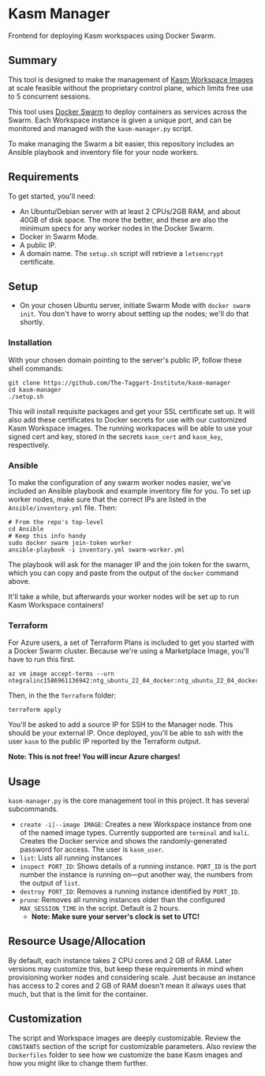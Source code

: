 # Kasm Manager

Frontend for deploying Kasm workspaces using Docker Swarm.

## Summary

This tool is designed to make the management of [Kasm Workspace Images](https://www.kasmweb.com/images) at scale feasible without the proprietary control plane, which limits free use to 5 concurrent sessions.

This tool uses [Docker Swarm](https://docs.docker.com/engine/swarm/) to deploy containers as services across the Swarm. Each Workspace instance is given a unique port, and can be monitored and managed with the `kasm-manager.py` script.

To make managing the Swarm a bit easier, this repository includes an Ansible playbook and inventory file for your node workers.

## Requirements

To get started, you'll need:

* An Ubuntu/Debian server with at least 2 CPUs/2GB RAM, and about 40GB of disk space. The more the better, and these are also the minimum specs for any worker nodes in the Docker Swarm.
* Docker in Swarm Mode.
* A public IP.
* A domain name. The `setup.sh` script will retrieve a `letsencrypt` certificate.


## Setup

* On your chosen Ubuntu server, initiate Swarm Mode with `docker swarm init`. You don't have to worry about setting up the nodes; we'll do that shortly.

### Installation

With your chosen domain pointing to the server's public IP, follow these shell commands:

```shell
git clone https://github.com/The-Taggart-Institute/kasm-manager
cd kasm-manager 
./setup.sh
```

This will install requisite packages and get your SSL certificate set up. It will also add these certificates to Docker secrets for use with our customized Kasm Workspace images. The running workspaces will be able to use your signed cert and key, stored in the secrets `kasm_cert` and `kasm_key`, respectively.

### Ansible

To make the configuration of any swarm worker nodes easier, we've included an Ansible playbook and example inventory file for you. To set up worker nodes, make sure that the correct IPs are listed in the `Ansible/inventory.yml` file. Then:

```shell
# From the repo's top-level
cd Ansible
# Keep this info handy
sudo docker swarm join-token worker
ansible-playbook -i inventory.yml swarm-worker.yml
```

The playbook will ask for the manager IP and the join token for the swarm, which you can copy and paste from the output of the `docker` command above.

It'll take a while, but afterwards your worker nodes will be set up to run Kasm Workspace containers!

### Terraform

For Azure users, a set of Terraform Plans is included to get you started with a Docker Swarm cluster. Because we're using a Marketplace Image, you'll have to run this first.

```shell
az vm image accept-terms --urn ntegralinc1586961136942:ntg_ubuntu_22_04_docker:ntg_ubuntu_22_04_docker:latest
```
Then, in the the `Terraform` folder:

```shell
terraform apply
```

You'll be asked to add a source IP for SSH to the Manager node. This should be your external IP. Once deployed, you'll be able to ssh with the user `kasm` to the public IP reported by the Terraform output.

**Note: This is not free! You will incur Azure charges!**

## Usage

`kasm-manager.py` is the core management tool in this project. It has several subcommands.

* `create -i|--image IMAGE`: Creates a new Workspace instance from one of the named image types. Currently supported are `terminal` and `kali`. Creates the Docker service and shows the randomly-generated password for access. The user is `kasm_user`.
* `list`: Lists all running instances
* `inspect PORT_ID`: Shows details of a running instance. `PORT_ID` is the port number the instance is running on—put another way, the numbers from the output of `list`.
* `destroy PORT_ID`: Removes a running instance identified by `PORT_ID`.
* `prune`: Removes all running instances older than the configured `MAX_SESSION_TIME` in the script. Default is 2 hours.
  * **Note: Make sure your server's clock is set to UTC!**

## Resource Usage/Allocation

By default, each instance takes 2 CPU cores and 2 GB of RAM. Later versions may customize this, but keep these requirements in mind when provisioning worker nodes and considering scale. Just because an instance has access to 2 cores and 2 GB of RAM doesn't mean it always uses that much, but that is the limit for the container.

## Customization

The script and Workspace images are deeply customizable. Review the `CONSTANTS` section of the script for customizable parameters. Also review the `Dockerfiles` folder to see how we customize the base Kasm images and how you might like to change them further.